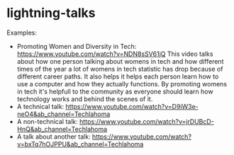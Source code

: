 # lightning-talks
Examples: 
* Promoting Women and Diversity in Tech: https://www.youtube.com/watch?v=NDN8sSV61jQ This video talks about how one person talking about womens in tech and how different times of the year a lot of womens in tech statistic has drop because of different career paths. It also helps it helps each person learn how to use a computer and how they actually functions. By promoting womens in tech it's helpfull to the community as everyone should learn how technology works and behind the scenes of it.
* A technical talk: https://www.youtube.com/watch?v=D9iW3e-neO4&ab_channel=Techlahoma
* A non-technical talk: https://www.youtube.com/watch?v=jrDUBcD-HnQ&ab_channel=Techlahoma
* A talk about another talk: https://www.youtube.com/watch?v=bxTq7hOJPPU&ab_channel=Techlahoma
